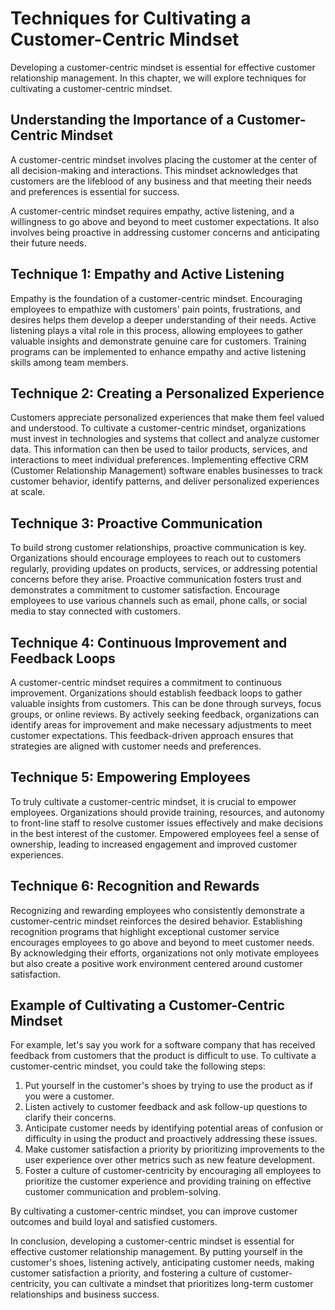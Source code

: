 Techniques for Cultivating a Customer-Centric Mindset
=======================================================================================================

Developing a customer-centric mindset is essential for effective customer relationship management. In this chapter, we will explore techniques for cultivating a customer-centric mindset.

Understanding the Importance of a Customer-Centric Mindset
----------------------------------------------------------

A customer-centric mindset involves placing the customer at the center of all decision-making and interactions. This mindset acknowledges that customers are the lifeblood of any business and that meeting their needs and preferences is essential for success.

A customer-centric mindset requires empathy, active listening, and a willingness to go above and beyond to meet customer expectations. It also involves being proactive in addressing customer concerns and anticipating their future needs.

## Technique 1: Empathy and Active Listening

Empathy is the foundation of a customer-centric mindset. Encouraging employees to empathize with customers' pain points, frustrations, and desires helps them develop a deeper understanding of their needs. Active listening plays a vital role in this process, allowing employees to gather valuable insights and demonstrate genuine care for customers. Training programs can be implemented to enhance empathy and active listening skills among team members.

## Technique 2: Creating a Personalized Experience

Customers appreciate personalized experiences that make them feel valued and understood. To cultivate a customer-centric mindset, organizations must invest in technologies and systems that collect and analyze customer data. This information can then be used to tailor products, services, and interactions to meet individual preferences. Implementing effective CRM (Customer Relationship Management) software enables businesses to track customer behavior, identify patterns, and deliver personalized experiences at scale.

## Technique 3: Proactive Communication

To build strong customer relationships, proactive communication is key. Organizations should encourage employees to reach out to customers regularly, providing updates on products, services, or addressing potential concerns before they arise. Proactive communication fosters trust and demonstrates a commitment to customer satisfaction. Encourage employees to use various channels such as email, phone calls, or social media to stay connected with customers.

## Technique 4: Continuous Improvement and Feedback Loops

A customer-centric mindset requires a commitment to continuous improvement. Organizations should establish feedback loops to gather valuable insights from customers. This can be done through surveys, focus groups, or online reviews. By actively seeking feedback, organizations can identify areas for improvement and make necessary adjustments to meet customer expectations. This feedback-driven approach ensures that strategies are aligned with customer needs and preferences.

## Technique 5: Empowering Employees

To truly cultivate a customer-centric mindset, it is crucial to empower employees. Organizations should provide training, resources, and autonomy to front-line staff to resolve customer issues effectively and make decisions in the best interest of the customer. Empowered employees feel a sense of ownership, leading to increased engagement and improved customer experiences.

## Technique 6: Recognition and Rewards

Recognizing and rewarding employees who consistently demonstrate a customer-centric mindset reinforces the desired behavior. Establishing recognition programs that highlight exceptional customer service encourages employees to go above and beyond to meet customer needs. By acknowledging their efforts, organizations not only motivate employees but also create a positive work environment centered around customer satisfaction.

Example of Cultivating a Customer-Centric Mindset
-------------------------------------------------

For example, let's say you work for a software company that has received feedback from customers that the product is difficult to use. To cultivate a customer-centric mindset, you could take the following steps:

1. Put yourself in the customer's shoes by trying to use the product as if you were a customer.
2. Listen actively to customer feedback and ask follow-up questions to clarify their concerns.
3. Anticipate customer needs by identifying potential areas of confusion or difficulty in using the product and proactively addressing these issues.
4. Make customer satisfaction a priority by prioritizing improvements to the user experience over other metrics such as new feature development.
5. Foster a culture of customer-centricity by encouraging all employees to prioritize the customer experience and providing training on effective customer communication and problem-solving.

By cultivating a customer-centric mindset, you can improve customer outcomes and build loyal and satisfied customers.

In conclusion, developing a customer-centric mindset is essential for effective customer relationship management. By putting yourself in the customer's shoes, listening actively, anticipating customer needs, making customer satisfaction a priority, and fostering a culture of customer-centricity, you can cultivate a mindset that prioritizes long-term customer relationships and business success.
